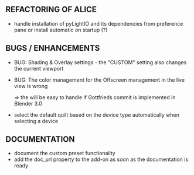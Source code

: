 ## REFACTORING OF ALICE

- handle installation of pyLightIO and its dependencies from preference pane or
  install automatic on startup (?)

## BUGS / ENHANCEMENTS

- BUG: Shading & Overlay settings - the "CUSTOM" setting also changes the current viewport
- BUG: The color management for the Offscreen management in the live view is wrong

    => the will be easy to handle if Gottfrieds commit is implemented in Blender 3.0

- select the default quilt based on the device type automatically when selecting a device

## DOCUMENTATION

- document the custom preset functionality
- add the doc_url property to the add-on as soon as the documentation is ready
